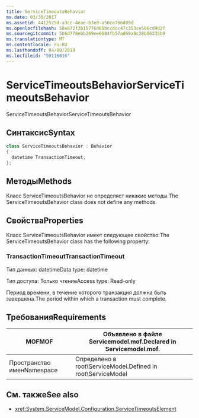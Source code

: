 ```yaml
---
title: ServiceTimeoutsBehavior
ms.date: 03/30/2017
ms.assetid: 4412525d-a3cc-4eae-b3e8-a50ce766d09d
ms.openlocfilehash: 58e872f2b15776d65bccdcc47c353ce566cd9d2f
ms.sourcegitcommit: 5b6d778ebb269ee6684fb57ad69a8c28b06235b9
ms.translationtype: MT
ms.contentlocale: ru-RU
ms.lasthandoff: 04/08/2019
ms.locfileid: "59116016"
---
```

# <a name="servicetimeoutsbehavior"></a><span data-ttu-id="fe602-102">ServiceTimeoutsBehavior</span><span class="sxs-lookup"><span data-stu-id="fe602-102">ServiceTimeoutsBehavior</span></span>
<span data-ttu-id="fe602-103">ServiceTimeoutsBehavior</span><span class="sxs-lookup"><span data-stu-id="fe602-103">ServiceTimeoutsBehavior</span></span>  
  
## <a name="syntax"></a><span data-ttu-id="fe602-104">Синтаксис</span><span class="sxs-lookup"><span data-stu-id="fe602-104">Syntax</span></span>  
  
```csharp
class ServiceTimeoutsBehavior : Behavior  
{  
  datetime TransactionTimeout;  
};  
```  
  
## <a name="methods"></a><span data-ttu-id="fe602-105">Методы</span><span class="sxs-lookup"><span data-stu-id="fe602-105">Methods</span></span>  
 <span data-ttu-id="fe602-106">Класс ServiceTimeoutsBehavior не определяет никакие методы.</span><span class="sxs-lookup"><span data-stu-id="fe602-106">The ServiceTimeoutsBehavior class does not define any methods.</span></span>  
  
## <a name="properties"></a><span data-ttu-id="fe602-107">Свойства</span><span class="sxs-lookup"><span data-stu-id="fe602-107">Properties</span></span>  
 <span data-ttu-id="fe602-108">Класс ServiceTimeoutsBehavior имеет следующее свойство.</span><span class="sxs-lookup"><span data-stu-id="fe602-108">The ServiceTimeoutsBehavior class has the following property:</span></span>  
  
### <a name="transactiontimeout"></a><span data-ttu-id="fe602-109">TransactionTimeout</span><span class="sxs-lookup"><span data-stu-id="fe602-109">TransactionTimeout</span></span>  
 <span data-ttu-id="fe602-110">Тип данных: datetime</span><span class="sxs-lookup"><span data-stu-id="fe602-110">Data type: datetime</span></span>  
  
 <span data-ttu-id="fe602-111">Тип доступа: Только чтение</span><span class="sxs-lookup"><span data-stu-id="fe602-111">Access type: Read-only</span></span>  
  
 <span data-ttu-id="fe602-112">Период времени, в течение которого транзакция должна быть завершена.</span><span class="sxs-lookup"><span data-stu-id="fe602-112">The period within which a transaction must complete.</span></span>  
  
## <a name="requirements"></a><span data-ttu-id="fe602-113">Требования</span><span class="sxs-lookup"><span data-stu-id="fe602-113">Requirements</span></span>  
  
|<span data-ttu-id="fe602-114">MOF</span><span class="sxs-lookup"><span data-stu-id="fe602-114">MOF</span></span>|<span data-ttu-id="fe602-115">Объявлено в файле Servicemodel.mof.</span><span class="sxs-lookup"><span data-stu-id="fe602-115">Declared in Servicemodel.mof.</span></span>|  
|---------|-----------------------------------|  
|<span data-ttu-id="fe602-116">Пространство имен</span><span class="sxs-lookup"><span data-stu-id="fe602-116">Namespace</span></span>|<span data-ttu-id="fe602-117">Определено в root\ServiceModel.</span><span class="sxs-lookup"><span data-stu-id="fe602-117">Defined in root\ServiceModel</span></span>|  
  
## <a name="see-also"></a><span data-ttu-id="fe602-118">См. также</span><span class="sxs-lookup"><span data-stu-id="fe602-118">See also</span></span>

- <xref:System.ServiceModel.Configuration.ServiceTimeoutsElement>
